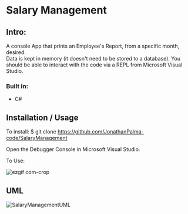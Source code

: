 # Salary Management

## Intro:

A console App that prints an Employee's Report, from a specific month, desired.  
Data is kept in memory (it doesn't need to be stored to a database).
You should be able to interact with the code via a REPL from Microsoft Visual Studio.

### Built in: 
* C#

## Installation / Usage

To install:
$ git clone https://github.com/JonathanPalma-code/SalaryManagement

Open the Debugger Console in Microsoft Visual Studio.

To Use:

![ezgif com-crop](https://user-images.githubusercontent.com/55409351/75909166-73646300-5e43-11ea-8c4b-07e4be5e8d8b.gif)

## UML

![SalaryManagementUML](https://user-images.githubusercontent.com/55409351/75905538-ecac8780-5e3c-11ea-8ddf-1fe741a0df6b.png)
